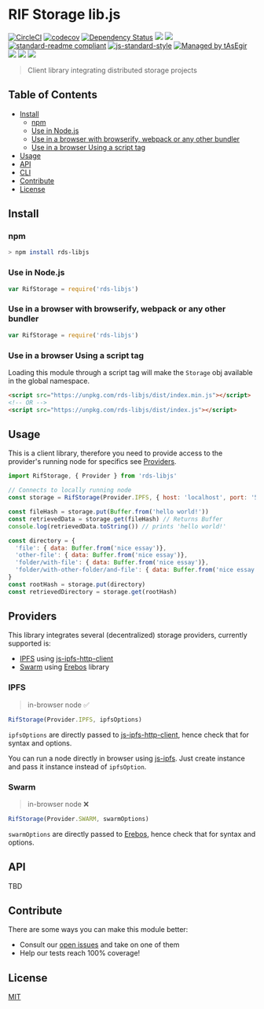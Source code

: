 # RIF Storage lib.js

[![CircleCI](https://flat.badgen.net/circleci/github/rsksmart/rds-libjs)](https://circleci.com/gh/rsksmart/rds-libjs/)
[![codecov](https://codecov.io/gh/rsksmart/rds-libjs/master/graph/badge.svg)](https://codecov.io/gh/rsksmart/rds-libjs) 
[![Dependency Status](https://david-dm.org/rsksmart/rds-libjs.svg?style=flat-square)](https://david-dm.org/rsksmart/rds-libjs)
[![](https://img.shields.io/badge/made%20by-IOVLabs-blue.svg?style=flat-square)](http://iovlabs.org)
[![](https://img.shields.io/badge/project-RIF%20Storage-blue.svg?style=flat-square)](https://www.rifos.org/)
[![standard-readme compliant](https://img.shields.io/badge/standard--readme-OK-brightgreen.svg?style=flat-square)](https://github.com/RichardLitt/standard-readme)
[![js-standard-style](https://img.shields.io/badge/code%20style-standard-brightgreen.svg?style=flat-square)](https://github.com/feross/standard)
[![Managed by tAsEgir](https://img.shields.io/badge/%20managed%20by-tasegir-brightgreen?style=flat-square)](https://github.com/auhau/tasegir)
![](https://img.shields.io/badge/npm-%3E%3D6.0.0-orange.svg?style=flat-square)
![](https://img.shields.io/badge/Node.js-%3E%3D10.0.0-orange.svg?style=flat-square)
![](https://img.shields.io/badge/runs%20in-browser%20%7C%20node%20%7C%20webworker%20%7C%20electron-orange)

> Client library integrating distributed storage projects  

## Table of Contents

- [Install](#install)
  - [npm](#npm)
  - [Use in Node.js](#use-in-nodejs)
  - [Use in a browser with browserify, webpack or any other bundler](#use-in-a-browser-with-browserify-webpack-or-any-other-bundler)
  - [Use in a browser Using a script tag](#use-in-a-browser-using-a-script-tag)
- [Usage](#usage)
- [API](#api)
- [CLI](#cli)
- [Contribute](#contribute)
- [License](#license)

## Install

### npm

```sh
> npm install rds-libjs
```

### Use in Node.js

```js
var RifStorage = require('rds-libjs')
```

### Use in a browser with browserify, webpack or any other bundler

```js
var RifStorage = require('rds-libjs')
```

### Use in a browser Using a script tag

Loading this module through a script tag will make the `Storage` obj available in the global namespace.

```html
<script src="https://unpkg.com/rds-libjs/dist/index.min.js"></script>
<!-- OR -->
<script src="https://unpkg.com/rds-libjs/dist/index.js"></script>
```

## Usage

This is a client library, therefore you need to provide access to the provider's running node for specifics see [Providers](#providers).

```javascript
import RifStorage, { Provider } from 'rds-libjs'

// Connects to locally running node
const storage = RifStorage(Provider.IPFS, { host: 'localhost', port: '5001', protocol: 'http' })

const fileHash = storage.put(Buffer.from('hello world!'))
const retrievedData = storage.get(fileHash) // Returns Buffer
console.log(retrievedData.toString()) // prints 'hello world!'

const directory = {
  'file': { data: Buffer.from('nice essay')},
  'other-file': { data: Buffer.from('nice essay')},
  'folder/with-file': { data: Buffer.from('nice essay')},
  'folder/with-other-folder/and-file': { data: Buffer.from('nice essay')}
}
const rootHash = storage.put(directory)
const retrievedDirectory = storage.get(rootHash)
```

## Providers

This library integrates several (decentralized) storage providers, currently supported is:
 
 - [IPFS](https://ipfs.io/) using [js-ipfs-http-client]
 - [Swarm](http://swarm-guide.readthedocs.io/) using [Erebos] library

### IPFS

 > in-browser node ✅ 

```javascript
RifStorage(Provider.IPFS, ipfsOptions)
```

`ipfsOptions` are directly passed to [js-ipfs-http-client], hence check that for syntax and options.

You can run a node directly in browser using [js-ipfs]. Just create instance and pass it instance instead of `ipfsOption`.

### Swarm

 > in-browser node ❌ 

```javascript
RifStorage(Provider.SWARM, swarmOptions)
```

`swarmOptions` are directly passed to [Erebos], hence check that for syntax and options.

## API

TBD

## Contribute

There are some ways you can make this module better:

- Consult our [open issues](https://github.com/rsksmart/rds-libjs/issues) and take on one of them
- Help our tests reach 100% coverage!

## License

[MIT](./LICENSE)

[js-ipfs-http-client]: https://github.com/ipfs/js-ipfs-http-client/
[js-ipfs]: https://github.com/ipfs/js-ipfs
[Erebos]: https://erebos.js.org/docs/api-bzz
